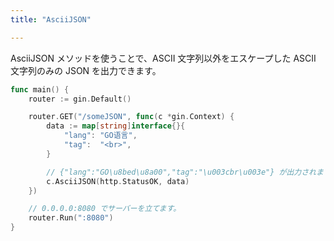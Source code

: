 ```yaml
---
title: "AsciiJSON"

---
```


AsciiJSON メソッドを使うことで、ASCII 文字列以外をエスケープした
ASCII 文字列のみの JSON を出力できます。

```go
func main() {
	router := gin.Default()

	router.GET("/someJSON", func(c *gin.Context) {
		data := map[string]interface{}{
			"lang": "GO语言",
			"tag":  "<br>",
		}

		// {"lang":"GO\u8bed\u8a00","tag":"\u003cbr\u003e"} が出力されます
		c.AsciiJSON(http.StatusOK, data)
	})

	// 0.0.0.0:8080 でサーバーを立てます。
	router.Run(":8080")
}
```
